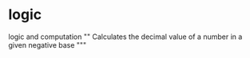 # logic
logic and computation
"" Calculates the decimal value of a number
      in a given negative base """
